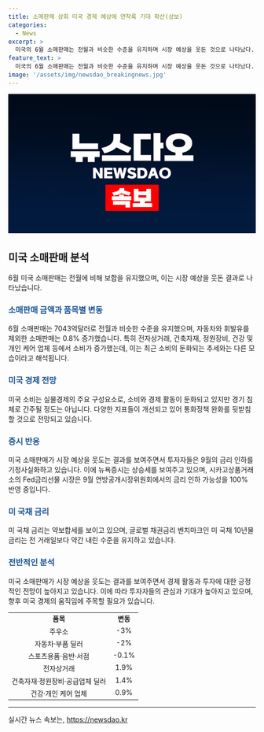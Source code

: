 ```yaml
---
title: 소매판매 상회 미국 경제 예상에 연착륙 기대 확산(상보)
categories:
  - News
excerpt: >
  미국의 6월 소매판매는 전월과 비슷한 수준을 유지하며 시장 예상을 웃돈 것으로 나타났다. 이는 높은 고금리와 냉각된 노동시장에도 불구하고 미국 경제가 상당히 견고하다는 신호로 해석되고 있다. 특히 자동차와 휘발유를 제외한 소매판매는 5월 이후 가장 큰 증가를 기록했으며, 이는 전문가들의 예상을 상회하는 결과다. 이로써 뉴욕증시는 상승세를 보이며, 투자자들은 9월의 금리 인하 가능성을 높게 평가하고 있다. 이에 미국 국채 금리는 약보합세를 보이고 있으며, 통화정책에 대한 기대가 높아지고 있다. 
feature_text: >
  미국의 6월 소매판매는 전월과 비슷한 수준을 유지하며 시장 예상을 웃돈 것으로 나타났다. 이는 높은 고금리와 냉각된 노동시장에도 불구하고 미국 경제가 상당히 견고하다는 신호로 해석되고 있다. 특히 자동차와 휘발유를 제외한 소매판매는 5월 이후 가장 큰 증가를 기록했으며, 이는 전문가들의 예상을 상회하는 결과다. 이로써 뉴욕증시는 상승세를 보이며, 투자자들은 9월의 금리 인하 가능성을 높게 평가하고 있다. 이에 미국 국채 금리는 약보합세를 보이고 있으며, 통화정책에 대한 기대가 높아지고 있다. 
image: '/assets/img/newsdao_breakingnews.jpg'
---
```


<p><img src="/assets/img/newsdao_breakingnews.jpg" alt="ontimetimes 속보" /></p>

<h2 data-ke-size="size26">미국 소매판매 분석</h2>

<p data-ke-size="size16">6월 미국 소매판매는 전월에 비해 보합을 유지했으며, 이는 시장 예상을 웃돈 결과로 나타났습니다.</p>

<h3><b><span style="color: #1a5490;">소매판매 금액과 품목별 변동</span></b></h3>

<p data-ke-size="size16">6월 소매판매는 7043억달러로 전월과 비슷한 수준을 유지했으며, 자동차와 휘발유를 제외한 소매판매는 0.8% 증가했습니다. 특히 전자상거래, 건축자재, 정원장비, 건강 및 개인 케어 업체 등에서 소비가 증가했는데, 이는 최근 소비의 둔화되는 추세와는 다른 모습이라고 해석됩니다.</p>

<h3><b><span style="color: #1a5490;">미국 경제 전망</span></b></h3>

<p data-ke-size="size16">미국 소비는 실물경제의 주요 구성요소로, 소비와 경제 활동이 둔화되고 있지만 경기 침체로 간주될 정도는 아닙니다. 다양한 지표들이 개선되고 있어 통화정책 완화를 뒷받침할 것으로 전망되고 있습니다.</p>

<h3><b><span style="color: #1a5490;">증시 반응</span></b></h3>

<p data-ke-size="size16">미국 소매판매가 시장 예상을 웃도는 결과를 보여주면서 투자자들은 9월의 금리 인하를 기정사실화하고 있습니다. 이에 뉴욕증시는 상승세를 보여주고 있으며, 시카고상품거래소의 Fed금리선물 시장은 9월 연방공개시장위원회에서의 금리 인하 가능성을 100% 반영 중입니다.</p>

<h3><b><span style="color: #1a5490;">미 국채 금리</span></b></h3>

<p data-ke-size="size16">미 국채 금리는 약보합세를 보이고 있으며, 글로벌 채권금리 벤치마크인 미 국채 10년물 금리는 전 거래일보다 약간 내린 수준을 유지하고 있습니다.</p>

<h3><b><span style="color: #1a5490;">전반적인 분석</span></b></h3>

<p data-ke-size="size16">미국 소매판매가 시장 예상을 웃도는 결과를 보여주면서 경제 활동과 투자에 대한 긍정적인 전망이 높아지고 있습니다. 이에 따라 투자자들의 관심과 기대가 높아지고 있으며, 향후 미국 경제의 움직임에 주목할 필요가 있습니다.</p>

<table>
<tbody>
<tr>
<td style="height: 17px; text-align: center; vertical-align: top;"><b>품목</b></td>
<td style="height: 17px; text-align: center; vertical-align: top;"><b>변동</b></td>
</tr>
<tr>
<td style="height: 17px; text-align: center; vertical-align: top;">주우소</td>
<td style="height: 17px; text-align: center; vertical-align: top;">-3%</td>
</tr>
<tr>
<td style="height: 17px; text-align: center; vertical-align: top;">자동차·부품 딜러</td>
<td style="height: 17px; text-align: center; vertical-align: top;">-2%</td>
</tr>
<tr>
<td style="height: 17px; text-align: center; vertical-align: top;">스포츠용품·음반·서점</td>
<td style="height: 17px; text-align: center; vertical-align: top;">-0.1%</td>
</tr>
<tr>
<td style="height: 17px; text-align: center; vertical-align: top;">전자상거래</td>
<td style="height: 17px; text-align: center; vertical-align: top;">1.9%</td>
</tr>
<tr>
<td style="height: 17px; text-align: center; vertical-align: top;">건축자재·정원장비·공급업체 딜러</td>
<td style="height: 17px; text-align: center; vertical-align: top;">1.4%</td>
</tr>
<tr>
<td style="height: 17px; text-align: center; vertical-align: top;">건강·개인 케어 업체</td>
<td style="height: 17px; text-align: center; vertical-align: top;">0.9%</td>
</tr>
</tbody>
</table>

<hr>
실시간 뉴스 속보는, <a href="https://newsdao.kr" rel="dofollow">https://newsdao.kr</a>


